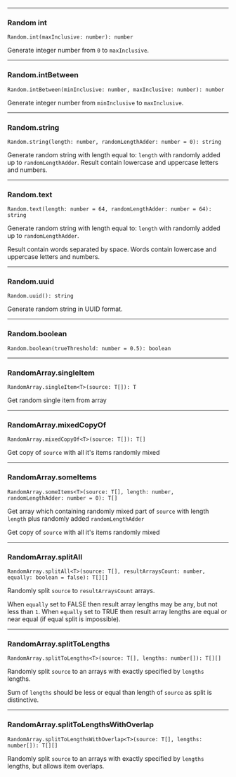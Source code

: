 _________________________________________

### Random int

```
Random.int(maxInclusive: number): number
```

Generate integer number from ```0``` to ```maxInclusive```.

_________________________________________

### Random.intBetween

```
Random.intBetween(minInclusive: number, maxInclusive: number): number
```

Generate integer number from ```minInclusive``` to ```maxInclusive```.

_________________________________________

### Random.string

```
Random.string(length: number, randomLengthAdder: number = 0): string
```

Generate random string with length equal to: ```length``` with randomly added up to ```randomLengthAdder```.
Result contain lowercase and uppercase letters and numbers.

_________________________________________

### Random.text

```
Random.text(length: number = 64, randomLengthAdder: number = 64): string
```

Generate random string with length equal to: ```length``` with randomly added up to ```randomLengthAdder```.

Result contain words separated by space. Words contain lowercase and uppercase letters and numbers.

_________________________________________

### Random.uuid

```
Random.uuid(): string
```

Generate random string in UUID format.

_________________________________________

### Random.boolean

```
Random.boolean(trueThreshold: number = 0.5): boolean
```

_________________________________________

### RandomArray.singleItem

```
RandomArray.singleItem<T>(source: T[]): T
```

Get random single item from array

_________________________________________

### RandomArray.mixedCopyOf

```
RandomArray.mixedCopyOf<T>(source: T[]): T[]
```

Get copy of ```source``` with all it's items randomly mixed

_________________________________________

### RandomArray.someItems

```
RandomArray.someItems<T>(source: T[], length: number, randomLengthAdder: number = 0): T[]
```

Get array which containing randomly mixed part of ```source``` with length ```length``` plus randomly
added ```randomLengthAdder```

Get copy of ```source``` with all it's items randomly mixed

_________________________________________

### RandomArray.splitAll

```
RandomArray.splitAll<T>(source: T[], resultArraysCount: number, equally: boolean = false): T[][]
```

Randomly split ```source``` to ```resultArraysCount``` arrays.

When ```equally``` set to FALSE then result array lengths may be any, but not less than ```1```.
When ```equally``` set to TRUE then result array lengths are equal or near equal (if equal split is impossible).

_________________________________________

### RandomArray.splitToLengths

```
RandomArray.splitToLengths<T>(source: T[], lengths: number[]): T[][] 
```

Randomly split ```source``` to an arrays with exactly specified by ```lengths``` lengths.

Sum of ```lengths``` should be less or equal than length of ```source``` as split is distinctive.

_________________________________________

### RandomArray.splitToLengthsWithOverlap

```
RandomArray.splitToLengthsWithOverlap<T>(source: T[], lengths: number[]): T[][] 
```

Randomly split ```source``` to an arrays with exactly specified by ```lengths``` lengths, but allows item overlaps.
